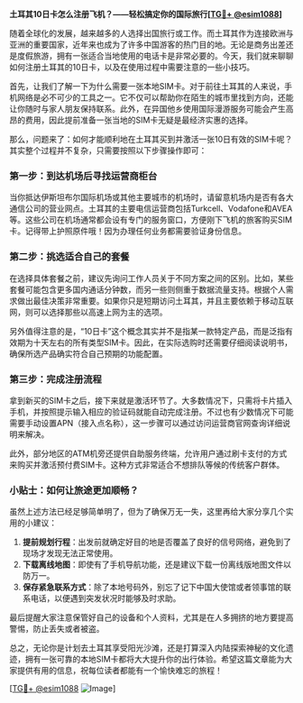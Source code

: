 **土耳其10日卡怎么注册飞机？——轻松搞定你的国际旅行[[TG💪+ @esim1088](https://t.me/s/esim1088)]**

随着全球化的发展，越来越多的人选择出国旅行或工作。而土耳其作为连接欧洲与亚洲的重要国家，近年来也成为了许多中国游客的热门目的地。无论是商务出差还是度假旅游，拥有一张适合当地使用的电话卡是非常必要的。今天，我们就来聊聊如何注册土耳其的10日卡，以及在使用过程中需要注意的一些小技巧。

首先，让我们了解一下为什么需要一张本地SIM卡。对于前往土耳其的人来说，手机网络是必不可少的工具之一。它不仅可以帮助你在陌生的城市里找到方向，还能让你随时与家人朋友保持联系。此外，在异国他乡使用国际漫游服务可能会产生高昂的费用，因此提前准备一张当地的SIM卡无疑是最经济实惠的选择。

那么，问题来了：如何才能顺利地在土耳其买到并激活一张10日有效的SIM卡呢？其实整个过程并不复杂，只需要按照以下步骤操作即可：

### 第一步：到达机场后寻找运营商柜台

当你抵达伊斯坦布尔国际机场或其他主要城市的机场时，请留意机场内是否有各大通信公司的营业网点。土耳其的主要电信运营商包括Turkcell、Vodafone和AVEA等。这些公司在机场通常都会设有专门的服务窗口，方便刚下飞机的旅客购买SIM卡。记得带上护照原件哦！因为办理任何业务都需要验证身份信息。

### 第二步：挑选适合自己的套餐

在选择具体套餐之前，建议先询问工作人员关于不同方案之间的区别。比如，某些套餐可能包含更多国内通话分钟数，而另一些则侧重于数据流量支持。根据个人需求做出最佳决策非常重要。如果你只是短期访问土耳其，并且主要依赖于移动互联网，则可以选择那些以高速上网为主的选项。

另外值得注意的是，“10日卡”这个概念其实并不是指某一款特定产品，而是泛指有效期为十天左右的所有类型SIM卡。因此，在实际选购时还需要仔细阅读说明书，确保所选产品确实符合自己预期的功能配置。

### 第三步：完成注册流程

拿到新买的SIM卡之后，接下来就是激活环节了。大多数情况下，只需将卡片插入手机，并按照提示输入相应的验证码就能自动完成注册。不过也有少数情况下可能需要手动设置APN（接入点名称），这一步骤可以通过访问运营商官网查询详细说明来解决。

此外，部分地区的ATM机旁还提供自助服务终端，允许用户通过刷卡支付的方式来购买并激活预付费SIM卡。这种方式非常适合不想排队等候的传统客户群体。

### 小贴士：如何让旅途更加顺畅？

虽然上述方法已经足够简单明了，但为了确保万无一失，这里再给大家分享几个实用的小建议：

1. **提前规划行程**：出发前就确定好目的地是否覆盖了良好的信号网络，避免到了现场才发现无法正常使用。
2. **下载离线地图**：即使有了手机导航功能，还是建议下载一份离线版地图文件以防万一。
3. **保存紧急联系方式**：除了本地号码外，别忘了记下中国大使馆或者领事馆的联系电话，以便遇到突发状况时能够及时求助。

最后提醒大家注意保管好自己的设备和个人资料，尤其是在人多拥挤的地方要提高警惕，防止丢失或者被盗。

总之，无论你是计划去土耳其享受阳光沙滩，还是打算深入内陆探索神秘的文化遗迹，拥有一张可靠的本地SIM卡都将大大提升你的出行体验。希望这篇文章能为大家提供有用的信息，祝每位读者都能有一个愉快难忘的旅程！

[[TG💪+ @esim1088](https://t.me/s/esim1088) ![Image](https://i.postimg.cc/4NQfJmqS/Snipaste-2025-05-13-00-14-12.png)]